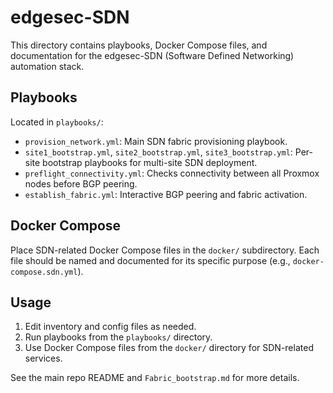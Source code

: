 # edgesec-SDN

This directory contains playbooks, Docker Compose files, and documentation for the edgesec-SDN (Software Defined Networking) automation stack.

## Playbooks

Located in `playbooks/`:
- `provision_network.yml`: Main SDN fabric provisioning playbook.
- `site1_bootstrap.yml`, `site2_bootstrap.yml`, `site3_bootstrap.yml`: Per-site bootstrap playbooks for multi-site SDN deployment.
- `preflight_connectivity.yml`: Checks connectivity between all Proxmox nodes before BGP peering.
- `establish_fabric.yml`: Interactive BGP peering and fabric activation.

## Docker Compose

Place SDN-related Docker Compose files in the `docker/` subdirectory. Each file should be named and documented for its specific purpose (e.g., `docker-compose.sdn.yml`).

## Usage

1. Edit inventory and config files as needed.
2. Run playbooks from the `playbooks/` directory.
3. Use Docker Compose files from the `docker/` directory for SDN-related services.

See the main repo README and `Fabric_bootstrap.md` for more details.
